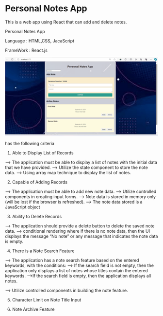 # Personal Notes App

This is a web app using React that can add and delete notes.  

Personal  Notes App

Language : HTML,CSS, JacaScript

FrameWork : React.js 

![alt text](https://github.com/Fathan-Akbar-Nur-Habibi/Personal-Notes-App/blob/main/public/Personal-Notes-App.gif?raw=true)

has the following criteria 

1) Able to Display List of Records

--> The application must be able to display a list of notes with the initial data that we have provided.
--> Utilize the state component to store the note data.
--> Using array map technique to display the list of notes.

2) Capable of Adding Records

--> The application must be able to add new note data.
--> Utilize controlled components in creating input forms.
--> Note data is stored in memory only (will be lost if the browser is refreshed).
--> The note data stored is a JavaScript object

3) Ability to Delete Records

--> The application should provide a delete button to delete the saved note data.
--> conditional rendering where if there is no note data, then the UI displays the message “No note” or any message that indicates the note data is empty.

4) There is a Note Search Feature


--> The application has a note search feature based on the entered keywords, with the conditions:
	--> If the search field is not empty, then the application only displays a list of notes whose titles contain the entered keywords.
	-->If the search field is empty, then the application displays all notes.

--> Utilize controlled components in building the note feature.


5) Character Limit on Note Title Input

6) Note Archive Feature


